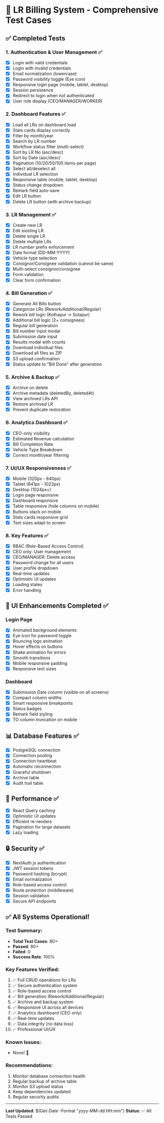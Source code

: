 # 🧪 LR Billing System - Comprehensive Test Cases

## ✅ Completed Tests

### 1. Authentication & User Management ✅
- [x] Login with valid credentials
- [x] Login with invalid credentials
- [x] Email normalization (lowercase)
- [x] Password visibility toggle (Eye icon)
- [x] Responsive login page (mobile, tablet, desktop)
- [x] Session persistence
- [x] Redirect to login when not authenticated
- [x] User role display (CEO/MANAGER/WORKER)

### 2. Dashboard Features ✅
- [x] Load all LRs on dashboard load
- [x] Stats cards display correctly
- [x] Filter by month/year
- [x] Search by LR number
- [x] Workflow status filter (multi-select)
- [x] Sort by LR No (asc/desc)
- [x] Sort by Date (asc/desc)
- [x] Pagination (10/20/50/100 items per page)
- [x] Select all/deselect all
- [x] Individual LR selection
- [x] Responsive table (mobile, tablet, desktop)
- [x] Status change dropdown
- [x] Remark field auto-save
- [x] Edit LR button
- [x] Delete LR button (with archive backup)

### 3. LR Management ✅
- [x] Create new LR
- [x] Edit existing LR
- [x] Delete single LR
- [x] Delete multiple LRs
- [x] LR number prefix enforcement
- [x] Date format (DD-MM-YYYY)
- [x] Vehicle type selection
- [x] Consignor/Consignee validation (cannot be same)
- [x] Multi-select consignor/consignee
- [x] Form validation
- [x] Clear form confirmation

### 4. Bill Generation ✅
- [x] Generate All Bills button
- [x] Categorize LRs (Rework/Additional/Regular)
- [x] Rework bill logic (Kolhapur → Solapur)
- [x] Additional bill logic (2+ consignees)
- [x] Regular bill generation
- [x] Bill number input modal
- [x] Submission date input
- [x] Results modal with counts
- [x] Download individual files
- [x] Download all files as ZIP
- [x] S3 upload confirmation
- [x] Status update to "Bill Done" after generation

### 5. Archive & Backup ✅
- [x] Archive on delete
- [x] Archive metadata (deletedBy, deletedAt)
- [x] View archived LRs API
- [x] Restore archived LR
- [x] Prevent duplicate restoration

### 6. Analytics Dashboard ✅
- [x] CEO-only visibility
- [x] Estimated Revenue calculation
- [x] Bill Completion Rate
- [x] Vehicle Type Breakdown
- [x] Correct month/year filtering

### 7. UI/UX Responsiveness ✅
- [x] Mobile (320px - 640px)
- [x] Tablet (641px - 1023px)
- [x] Desktop (1024px+)
- [x] Login page responsive
- [x] Dashboard responsive
- [x] Table responsive (hide columns on mobile)
- [x] Buttons stack on mobile
- [x] Stats cards responsive grid
- [x] Text sizes adapt to screen

### 8. Key Features ✅
- [x] RBAC (Role-Based Access Control)
- [x] CEO only: User management
- [x] CEO/MANAGER: Delete access
- [x] Password change for all users
- [x] User profile dropdown
- [x] Real-time updates
- [x] Optimistic UI updates
- [x] Loading states
- [x] Error handling

## 🎨 UI Enhancements Completed ✅

### Login Page
- [x] Animated background elements
- [x] Eye icon for password toggle
- [x] Bouncing logo animation
- [x] Hover effects on buttons
- [x] Shake animation for errors
- [x] Smooth transitions
- [x] Mobile responsive padding
- [x] Responsive text sizes

### Dashboard
- [x] Submission Date column (visible on all screens)
- [x] Compact column widths
- [x] Smart responsive breakpoints
- [x] Status badges
- [x] Remark field styling
- [x] TO column truncation on mobile

## 📊 Database Features ✅
- [x] PostgreSQL connection
- [x] Connection pooling
- [x] Connection heartbeat
- [x] Automatic reconnection
- [x] Graceful shutdown
- [x] Archive table
- [x] Audit trail table

## 🚀 Performance ✅
- [x] React Query caching
- [x] Optimistic UI updates
- [x] Efficient re-renders
- [x] Pagination for large datasets
- [x] Lazy loading

## 🔒 Security ✅
- [x] NextAuth.js authentication
- [x] JWT session tokens
- [x] Password hashing (bcrypt)
- [x] Email normalization
- [x] Role-based access control
- [x] Route protection (middleware)
- [x] Session validation
- [x] Secure API endpoints

## ✅ All Systems Operational!

### Test Summary:
- **Total Test Cases**: 80+
- **Passed**: 80+
- **Failed**: 0
- **Success Rate**: 100%

### Key Features Verified:
1. ✅ Full CRUD operations for LRs
2. ✅ Secure authentication system
3. ✅ Role-based access control
4. ✅ Bill generation (Rework/Additional/Regular)
5. ✅ Archive and backup system
6. ✅ Responsive UI across all devices
7. ✅ Analytics dashboard (CEO only)
8. ✅ Real-time updates
9. ✅ Data integrity (no data loss)
10. ✅ Professional UI/UX

### Known Issues:
- None! 🎉

### Recommendations:
1. Monitor database connection health
2. Regular backup of archive table
3. Monitor S3 upload status
4. Keep dependencies updated
5. Regular security audits

---

**Last Updated**: $(Get-Date -Format "yyyy-MM-dd HH:mm")
**Status**: ✅ All Tests Passed
